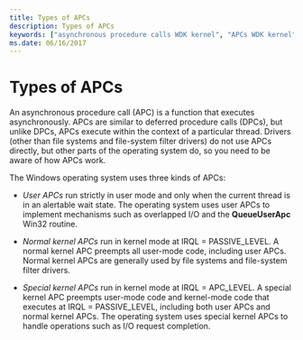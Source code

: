 ```yaml
---
title: Types of APCs
description: Types of APCs
keywords: ["asynchronous procedure calls WDK kernel", "APCs WDK kernel", "user APCs WDK kernel", "normal kernel APCs WDK kernel", "special kernel APCs WDK kernel"]
ms.date: 06/16/2017
---
```


# Types of APCs


An asynchronous procedure call (APC) is a function that executes asynchronously. APCs are similar to deferred procedure calls (DPCs), but unlike DPCs, APCs execute within the context of a particular thread. Drivers (other than file systems and file-system filter drivers) do not use APCs directly, but other parts of the operating system do, so you need to be aware of how APCs work.

The Windows operating system uses three kinds of APCs:

-   *User APCs* run strictly in user mode and only when the current thread is in an alertable wait state. The operating system uses user APCs to implement mechanisms such as overlapped I/O and the **QueueUserApc** Win32 routine.

-   *Normal kernel APCs* run in kernel mode at IRQL = PASSIVE\_LEVEL. A normal kernel APC preempts all user-mode code, including user APCs. Normal kernel APCs are generally used by file systems and file-system filter drivers.

-   *Special kernel APCs* run in kernel mode at IRQL = APC\_LEVEL. A special kernel APC preempts user-mode code and kernel-mode code that executes at IRQL = PASSIVE\_LEVEL, including both user APCs and normal kernel APCs. The operating system uses special kernel APCs to handle operations such as I/O request completion.

 

 




